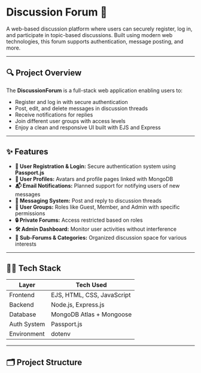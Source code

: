 # Discussion Forum 💬
A web-based discussion platform where users can securely register, log in, and participate in topic-based discussions. Built using modern web technologies, this forum supports authentication, message posting, and more.

---

## 🔍 Project Overview

The **DiscussionForum** is a full-stack web application enabling users to:
- Register and log in with secure authentication
- Post, edit, and delete messages in discussion threads
- Receive notifications for replies
- Join different user groups with access levels
- Enjoy a clean and responsive UI built with EJS and Express

---

## ✨ Features

- **📝 User Registration & Login:** Secure authentication system using **Passport.js**
- **👤 User Profiles:** Avatars and profile pages linked with MongoDB
- **📬 Email Notifications:** Planned support for notifying users of new messages
- **💬 Messaging System:** Post and reply to discussion threads
- **👥 User Groups:** Roles like Guest, Member, and Admin with specific permissions
- **🔒 Private Forums:** Access restricted based on roles
- **🛠 Admin Dashboard:** Monitor user activities without interference
- **🧵 Sub-Forums & Categories:** Organized discussion space for various interests

---

## 🧑‍💻 Tech Stack

| Layer        | Tech Used               |
|--------------|--------------------------|
| Frontend     | EJS, HTML, CSS, JavaScript |
| Backend      | Node.js, Express.js      |
| Database     | MongoDB Atlas + Mongoose |
| Auth System  | Passport.js              |
| Environment  | dotenv                   |

---

## 🗂️ Project Structure

